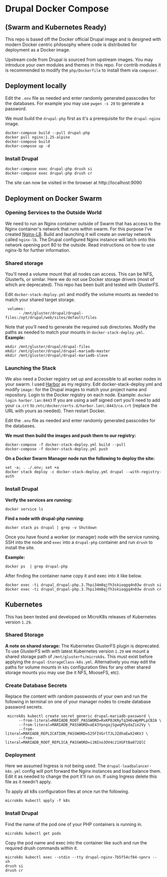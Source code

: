 # Drupal Docker Compose 
## (Swarm and Kubernetes Ready)

This repo is based off the Docker official Drupal image and is designed with modern Docker centric philosophy where code is distributed for deployment as a Docker image. 

Upstream code from Drupal is sourced from upstream images. You may introduce your own modules and themes in this repo. For contrib modules it is recommended to modify the `php/Dockerfile` to install them via `composer`.

## Deployment locally

Edit the `.env` file as needed and enter randomly generated passcodes for the databases. For example you may use `pwgen -s 20` to generate a password.

We must build the `drupal-php` first as it's a prerequisite for the `drupal-nginx` image.

```
docker-compose build --pull drupal-php
docker pull nginx:1.25-alpine
docker-compose build
docker-compose up -d
```
### Install Drupal
```
docker-compose exec drupal-php drush si
docker-compose exec drupal-php drush cr
```

The site can now be visited in the browser at http://localhost:9090

## Deployment on Docker Swarm

### Opening Services to the Outside World

We need to run an Nginx container outside of Swarm that has access to the Nginx container's network that runs within swarm. For this purpose I've created [Nginx-LB](https://github.com/WuCris/Docker-Nginx-LB). Build and launching it will create an overlay network called `nginx-lb`. The Drupal configured Nginx instance will latch onto this network opening port 80 to the outside. Read instructions on how to use nginx-lb for further information. 

### Shared storage

You'll need a volume mount that all nodes can access. This can be NFS, Glusterfs, or similar. Here we do not use Docker storage drivers (most of which are deprecated). This repo has been built and tested with GlusterFS. 

Edit `docker-stack-deploy.yml` and modify the volume mounts as needed to match your shared target storage.

```
 volumes:
      - /mnt/gluster/drupal/drupal-files:/opt/drupal/web/sites/default/files
```

Note that you'll need to generate the required sub directories. Modify the paths as needed to match your mounts in `docker-stack-deploy.yml`.
**Example:**
```
mkdir /mnt/gluster/drupal/drupal-files
mkdir /mnt/gluster/drupal/drupal-mariadb-master
mkdir /mnt/gluster/drupal/drupal-mariadb-slave
```

### Launching the Stack

We also need a Docker registry set up and accessible to all worker nodes in your swarm. I used [Harbor](https://goharbor.io/) as my registry. Edit docker-stack-deploy.yml and modify `image:` for the Drupal images to match your project name and repository. Login to the Docker registry on each node. Example: `docker login harbor.lan:8443` If you are using a self signed cert you'll need to add your `ca.crt` to `/etc/docker/certs.d/harbor.lan\:8443/ca.crt` (replace the URL with yours as needed). Then restart Docker.

Edit the `.env` file as needed and enter randomly generated passcodes for the databases.

**We must then build the images and push them to our registry:**

```
docker-compose -f docker-stack-deploy.yml build --pull
docker-compose -f docker-stack-deploy.yml push
```

**On a Docker Swarm Manager node run the following to deploy the site:**

```
set -a; . ./.env; set +a
docker stack deploy -c docker-stack-deploy.yml drupal --with-registry-auth
```


### Install Drupal

**Verify the services are running:**

```
docker service ls
```

**Find a node with drupal-php running:**

```
docker stack ps drupal | grep -v Shutdown
```

Once you have found a worker (or manager) node with the service running. SSH into the node and `exec` into a `drupal-php` container and run `drush` to install the site.

**Example:**

```
docker ps  | grep drupal-php
```

After finding the container name copy it and exec into it like below.

```
docker exec -ti drupal_drupal-php.3.7hpi34m8qjfh3skioqgq4n03w drush si
docker exec -ti drupal_drupal-php.3.7hpi34m8qjfh3skioqgq4n03w drush cr
```

## Kubernetes

This has been tested and developed on MicroK8s releases of Kubernetes version `1.29`.

### Shared Storage

**A note on shared storage:** The Kubernetes GlusterFS plugin is deprecated. To use GlusterFS with with latest Kubernetes version `1.29` we mount a shared storage path of `/mnt/glusterfs/microk8s`. This must exist before applying the `drupal-StorageClass-k8s.yml`. Alternatively you may edit the paths for volume mounts in `k8s` configuration files for any other shared storage mounts you may use (be it NFS, MooseFS, etc).

### Create Database Secrets

Replace the content with random passwords of your own and run the following in terminal on one of your manager nodes to create database password secrets.

```
 microk8s kubectl create secret generic drupal-mariadb-password \
      --from-literal=MARIADB_ROOT_PASSWORD=RxKP0JKRyTq3H6vWpMPLpCB2A \
      --from-literal=MARIADB_PASSWORD=aE43YpngajSgwqPUydaZie2Vy \
      --from-literal=MARIADB_REPLICATION_PASSWORD=525FIVGrlTJLJZdhaEwX24KVJ \
      --from-literal=MARIADB_ROOT_REPLICA_PASSWORD=i1NIno3OV4c21XGFtBa072QlC
```

### Deployment

Here we assumed Ingress is not being used. The `drupal-loadbalancer-k8s.yml` config will port forward the Nginx instances and load balance them. Edit it as needed to change the port it'll run on. If using Ingress delete this file as it needn't apply.

To apply all k8s configuration files at once run the following.

```
microk8s kubectl apply -f k8s
```

### Install Drupal

Find the name of the pod one of your PHP containers is running in.

```
microk8s kubectl get pods
```

Copy the pod name and exec into the container like such and run the required drush commands within it.

```
microk8s kubectl exec --stdin --tty drupal-nginx-7b5f54cf84-spnrx -- sh
drush si
drush cr
```
